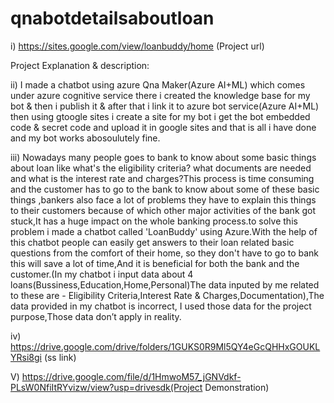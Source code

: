 # qnabotdetailsaboutloan

i) https://sites.google.com/view/loanbuddy/home (Project url)


Project Explanation & description:

ii) I made a chatbot using azure Qna Maker(Azure AI+ML) which comes under azure cognitive service there i created the knowledge base for my bot & then i publish it & after that i link it to azure bot service(Azure AI+ML) then using gtoogle sites i create a site for my bot i get the bot embedded code & secret code  and upload it in google sites and that is all i have done and my bot works abosoulutely fine.

iii) Nowadays many people goes to bank to know about some basic things about loan like what's the eligibility criteria? what documents are needed and what is the interest rate and charges?This process is time consuming and the customer has to go to the bank to know about some of these basic things ,bankers also face a lot of problems they have to  explain this  things to their customers because of which other major activities of the bank got stuck,It has a huge impact on the whole banking process.to solve this problem i made a chatbot called 'LoanBuddy' using Azure.With the help of this chatbot  people can easily get answers to their loan related basic questions  from the comfort of their home, so they don't have to go to bank this will save a lot of time,And it is beneficial for both the bank and the customer.(In my chatbot i input data about 4 loans(Bussiness,Education,Home,Personal)The data inputed by me related to these are - Eligibility Criteria,Interest Rate & Charges,Documentation),The data provided in my chatbot is incorrect, I used those data for the project purpose,Those data don’t apply in reality.


iv) https://drive.google.com/drive/folders/1GUKS0R9Ml5QY4eGcQHHxGOUKLYRsi8gi (ss link)

V) https://drive.google.com/file/d/1HmwoM57_jGNVdkf-PLsW0NfiItRYvizw/view?usp=drivesdk(Project Demonstration)
